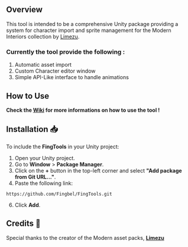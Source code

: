 ## Overview
This tool is intended to be a comprehensive Unity package providing a system for character import and sprite management for the Modern Interiors collection by [Limezu](https://limezu.itch.io).  

### Currently the tool provide the following : 
1. Automatic asset import
2. Custom Character editor window
3. Simple API-Like interface to handle animations

## How to Use
**Check the [Wiki](https://github.com/Fingbel/FingTools/wiki) for more informations on how to use the tool !**

## Installation 📥

To include the **FingTools** in your Unity project:

1. Open your Unity project.
2. Go to **Window** > **Package Manager**.
3. Click on the **+** button in the top-left corner and select **"Add package from Git URL..."**.
4. Paste the following link:
```shell
https://github.com/Fingbel/FingTools.git
```
6. Click **Add**.

## Credits 🙌

Special thanks to the creator of the Modern asset packs, **[Limezu](https://limezu.itch.io/)**
